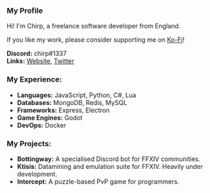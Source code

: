 ### My Profile

Hi! I'm Chirp, a freelance software developer from England.

If you like my work, please consider supporting me on [Ko-Fi](https://ko-fi.com/chirpcodes)!

**Discord:** chirp#1337
<br/>
**Links:** [Website](https://chirp.codes), [Twitter](https://twitter.com/chirp_codes)

### My Experience:
- **Languages:** JavaScript, Python, C#, Lua
- **Databases:** MongoDB, Redis, MySQL
- **Frameworks:** Express, Electron
- **Game Engines:** Godot
- **DevOps:** Docker

### My Projects:
- **Bottingway:** A specialised Discord bot for FFXIV communities.
- **Ktisis:** Datamining and emulation suite for FFXIV. Heavily under development.
- **Intercept:** A puzzle-based PvP game for programmers.

<!--
**chrpy/chrpy** is a ✨ _special_ ✨ repository because its `README.md` (this file) appears on your GitHub profile.

Here are some ideas to get you started:

- 🔭 I’m currently working on ...
- 🌱 I’m currently learning ...
- 👯 I’m looking to collaborate on ...
- 🤔 I’m looking for help with ...
- 💬 Ask me about ...
- 📫 How to reach me: ...
- 😄 Pronouns: ...
- ⚡ Fun fact: ...
-->
